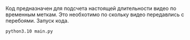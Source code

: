 Код предназначен для подсчета настоящей длительности видео по временным меткам. Это необхотимо по скольку видео передавлись с перебоями. 
Запуск кода. 
```
python3.10 main.py
```
